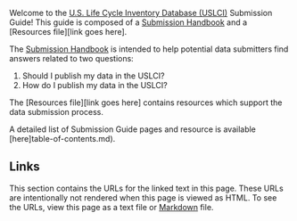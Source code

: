 Welcome to the [U.S. Life Cycle Inventory Database (USLCI)][uslci_landing] Submission Guide!  This guide is composed of a [Submission Handbook](submission-handbook.md) and a [Resources file][link goes here].

The [Submission Handbook](submission-handbook.md) is intended to help potential data submitters find answers related to two questions:
  1. Should I publish my data in the USLCI?
  2. How do I publish my data in the USLCI?

The [Resources file][link goes here] contains resources which support the data submission process.

A detailed list of Submission Guide pages and resource is available [here]table-of-contents.md).

## Links
This section contains the URLs for the linked text in this page. These URLs are intentionally not rendered when this page is viewed as HTML.  To see the URLs, view this page as a text file or [Markdown][markdown] file.  

[markdown]: https://daringfireball.net/projects/markdown/   
[uslci_landing]: http://www.nrel.gov/lci/  
